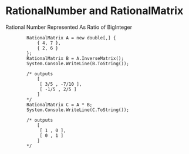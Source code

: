 # RationalNumber and RationalMatrix
Rational Number Represented As Ratio of BigInteger


            RationalMatrix A = new double[,] {
                { 4, 7 },
                { 2, 6 }
            };
            RationalMatrix B = A.InverseMatrix();
            System.Console.WriteLine(B.ToString());

            /* outputs
                [
                 [ 3/5 , -7/10 ],
                 [ -1/5 , 2/5 ]
                ]
            */
            RationalMatrix C = A * B;
            System.Console.WriteLine(C.ToString());

            /* outputs
                [
                 [ 1 , 0 ],
                 [ 0 , 1 ]
                ]
            */
